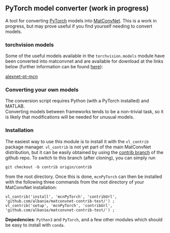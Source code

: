 PyTorch model converter (work in progress)
---

A tool for converting [PyTorch](https://github.com/pytorch/pytorch) models into [MatConvNet](https://github.com/vlfeat/matconvnet). This is a work in progress, but may prove useful if you find yourself needing to convert models.

### torchvision models

Some of the useful models available in the `torchvision.models` module 
have been converted into matconvnet and are available for download at the links
below (further information can be found [here](http://www.robots.ox.ac.uk/~albanie/models.html#pytorch-models)):

[alexnet-pt-mcn](http://www.robots.ox.ac.uk/~albanie/models/pytorch-imports/alexnet-pt-mcn.mat)

### Converting your own models

The conversion script requires Python (with a PyTorch installed) and MATLAB.  
Converting models between frameworks tends to be a non-trivial task, so it is likely
that modifications will be needed for unusual models.

### Installation

The easiest way to use this module is to install it with the `vl_contrib` 
package manager. `vl_contrib` is not yet part of the main MatConvNet 
distribution, but it can be easily obtained by using the 
[contrib branch](https://github.com/vlfeat/matconvnet/tree/contrib) of the 
github repo. To switch to this branch (after cloning), you can simply run 

`git checkout -b contrib origin/contrib`

from the root directory. Once this is done, `mcnPyTorch` can then be installed 
with the following three commands from the root directory of your MatConvNet 
installation:

```
vl_contrib('install', 'mcnPyTorch', 'contribUrl', 'github.com/albanie/matconvnet-contrib-test/') ;
vl_contrib('setup', 'mcnPyTorch', 'contribUrl', 'github.com/albanie/matconvnet-contrib-test/') ;
```

**Depedencies**: `Python3` and `PyTorch`, and a few other modules which should be easy to install with `conda`.

